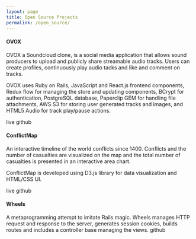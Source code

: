 ```yaml
---
layout: page
title: Open Source Projects
permalink: /open_source/
---
```


#### OVOX

OVOX a Soundcloud clone, is a social media application that allows sound producers to upload and publicly share streamable audio tracks. Users can create profiles, continuously play audio tacks and like and comment on tracks.

OVOX uses Ruby on Rails, JavaScript and React.js frontend components, Redux flow for managing the store and updating components, BCrypt for authentication, PostgreSQL database, Paperclip GEM for handling file attachments, AWS S3 for storing user generated tracks and images, and HTML5 Audio for track play/pause actions.

live
github

<div class="divider"></div>

#### ConflictMap
An interactive timeline of the world conflicts since 1400. Conflicts and the number of casualties are visualized on the map and the total number of casualties is presented in an interactive area chart.

ConflictMap is developed using D3.js library for data visualization and HTML/CSS UI.

live
github


<div class="divider"></div>

#### Wheels
A metaprogramming attempt to imitate Rails magic. Wheels manages HTTP request and response to the server, generates session cookies, builds routes and includes a controller base managing the views.
github

<div class="divider"></div>
